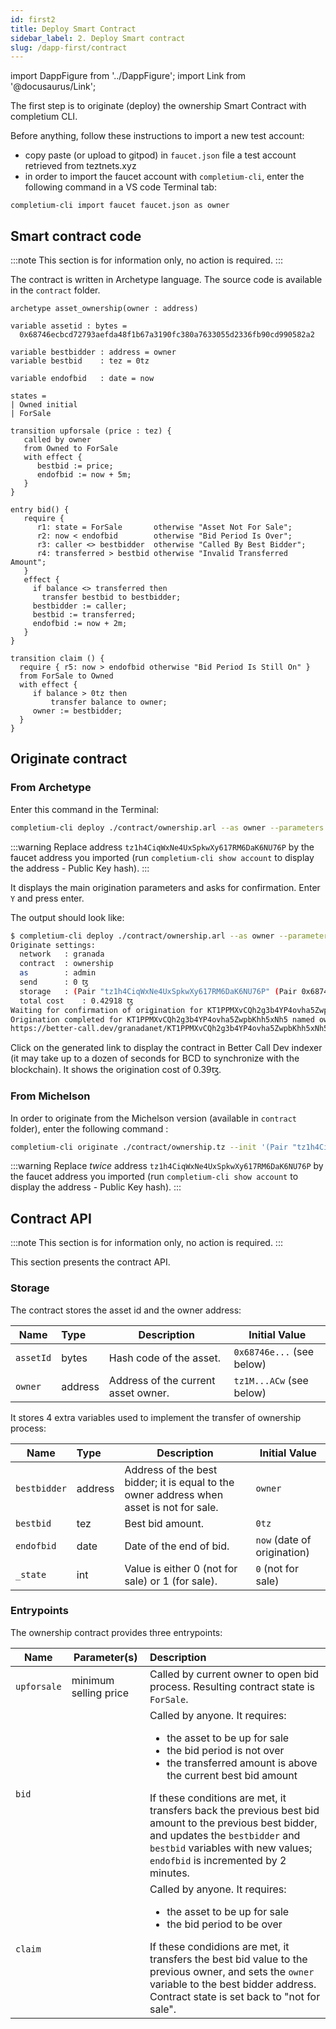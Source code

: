 ```yaml
---
id: first2
title: Deploy Smart Contract
sidebar_label: 2. Deploy Smart contract
slug: /dapp-first/contract
---
```

import DappFigure from '../DappFigure';
import Link from '@docusaurus/Link';

The first step is to originate (deploy) the ownership <Link to='/docs/dapp-tools/tezos#smart-contract'>Smart Contract</Link> with <Link to='/docs/cli'>completium CLI</Link>.

Before anything, follow these <Link to='/docs/dapp-tools/faucet#create-a-test-account'>instructions</Link> to import a new test account:
* copy paste (or upload to gitpod) in `faucet.json` file a test account retrieved from <Link to='https://teztnets.xyz/hangzhounet-faucet'>teztnets.xyz</Link>
* in order to import the faucet account with `completium-cli`, enter the following command in a VS code <Link to='/docs/dapp-tools/gitpod#open-terminal'>Terminal</Link> tab:

```
completium-cli import faucet faucet.json as owner
```

## Smart contract code

:::note
This section is for information only, no action is required.
:::

The contract is written in <Link to='http://archetype-lang.org/'>Archetype</Link> language. The source code is available in the `contract` folder.

```archetype
archetype asset_ownership(owner : address)

variable assetid : bytes =
  0x68746ecbcd72793aefda48f1b67a3190fc380a7633055d2336fb90cd990582a2

variable bestbidder : address = owner
variable bestbid    : tez = 0tz

variable endofbid   : date = now

states =
| Owned initial
| ForSale

transition upforsale (price : tez) {
   called by owner
   from Owned to ForSale
   with effect {
      bestbid := price;
      endofbid := now + 5m;
   }
}

entry bid() {
   require {
      r1: state = ForSale       otherwise "Asset Not For Sale";
      r2: now < endofbid        otherwise "Bid Period Is Over";
      r3: caller <> bestbidder  otherwise "Called By Best Bidder";
      r4: transferred > bestbid otherwise "Invalid Transferred Amount";
   }
   effect {
     if balance <> transferred then
       transfer bestbid to bestbidder;
     bestbidder := caller;
     bestbid := transferred;
     endofbid := now + 2m;
   }
}

transition claim () {
  require { r5: now > endofbid otherwise "Bid Period Is Still On" }
  from ForSale to Owned
  with effect {
     if balance > 0tz then
         transfer balance to owner;
     owner := bestbidder;
  }
}
```

## Originate contract

### From Archetype
Enter this command in the <Link to='/docs/dapp-tools/gitpod#open-terminal'>Terminal</Link>:

```bash
completium-cli deploy ./contract/ownership.arl --as owner --parameters '{ "owner" : "tz1h4CiqWxNe4UxSpkwXy617RM6DaK6NU76P" }'
```

:::warning
Replace address `tz1h4CiqWxNe4UxSpkwXy617RM6DaK6NU76P` by the faucet address you imported
(run `completium-cli show account` to display the address - Public Key hash).
:::

It displays the main origination parameters and asks for confirmation. Enter `Y` and press enter.

The output should look like:
```bash
$ completium-cli deploy ./contract/ownership.arl --as owner --parameters '{ "owner" : "tz1h4CiqWxNe4UxSpkwXy617RM6DaK6NU76P" }' --force
Originate settings:
  network	: granada
  contract	: ownership
  as	    : admin
  send		: 0 ꜩ
  storage	: (Pair "tz1h4CiqWxNe4UxSpkwXy617RM6DaK6NU76P" (Pair 0x68746ecbcd72793aefda48f1b67a3190fc380a7633055d2336fb90cd990582a2 (Pair "tz1h4CiqWxNe4UxSpkwXy617RM6DaK6NU76P" (Pair 0 (Pair 1635064614 0)))))
  total cost	: 0.42918 ꜩ
Waiting for confirmation of origination for KT1PPMXvCQh2g3b4YP4ovha5ZwpbKhh5xNh5 ...
Origination completed for KT1PPMXvCQh2g3b4YP4ovha5ZwpbKhh5xNh5 named ownership.
https://better-call.dev/granadanet/KT1PPMXvCQh2g3b4YP4ovha5ZwpbKhh5xNh5
```

Click on the generated link to display the contract in <Link to='/docs/dapp-tools/bcd'>Better Call Dev</Link> indexer (it may take up to a dozen of seconds for BCD to synchronize with the blockchain). It shows the origination cost of 0.39ꜩ.

### From Michelson

In order to originate from the Michelson version (available in `contract` folder), enter the following command :

```bash
completium-cli originate ./contract/ownership.tz --init '(Pair "tz1h4CiqWxNe4UxSpkwXy617RM6DaK6NU76P" (Pair 0x68746ecbcd72793aefda48f1b67a3190fc380a7633055d2336fb90cd990582a2 (Pair "tz1h4CiqWxNe4UxSpkwXy617RM6DaK6NU76P" (Pair 0 (Pair 1624952132 0)))))'
```

:::warning
Replace *twice* address `tz1h4CiqWxNe4UxSpkwXy617RM6DaK6NU76P` by the faucet address you imported
(run `completium-cli show account` to display the address - Public Key hash).
:::
## Contract API

:::note
This section is for information only, no action is required.
:::

This section presents the <Link to='/docs/dapp-first/contract#copy-contract-code'>contract</Link> API.

### Storage

The contract stores the asset id and the owner address:

| Name | Type | Description | Initial Value |
| -- | :-- | -- | -- |
| `assetId` | bytes | Hash code of the asset. | `0x68746e...` (see below) |
| `owner` | address | Address of the current asset owner. | `tz1M...ACw` (see below) |

It stores 4 extra variables used to implement the transfer of ownership process:

| Name | Type | Description | Initial Value |
| -- | :-- | -- | -- |
| `bestbidder` | address | Address of the best bidder; it is equal to the owner address when asset is not for sale. | `owner` |
| `bestbid` | tez | Best bid amount. | `0tz` |
| `endofbid` | date | Date of the end of bid. | `now` (date of origination) |
| `_state` | int | Value is either 0 (not for sale) or 1 (for sale). | `0` (not for sale) |

### Entrypoints

The ownership contract provides three entrypoints:

| Name | Parameter(s) | Description |
| -- | -- | :-- |
| `upforsale` | minimum selling price | Called by current owner to open bid process. Resulting contract state is `ForSale`. |
| `bid` | | Called by anyone. It requires: <ul> <li>the asset to be up for sale</li><li>the bid period is not over</li><li>the transferred amount is above the current best bid amount</li></ul> If these conditions are met, it transfers back the previous best bid amount to the previous best bidder, and updates the `bestbidder` and `bestbid` variables with new values; `endofbid` is incremented by 2 minutes.  |
| `claim`| | Called by anyone. It requires: <ul><li>the asset to be up for sale</li><li>the bid period to be over</li></ul>If these condidions are met, it transfers the best bid value to the previous owner, and sets the `owner` variable to the best bidder address. Contract state is set back to "not for sale".|

